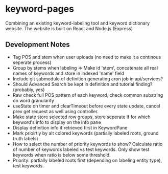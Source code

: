 # keyword-pages

Combining an existing keyword-labeling tool and keyword dictionary website. The website is built on React and Node.js (Express)

## Development Notes

- Tag POS and stem when user uploads (no need to make it a continous seperate process)
- Group by stems when labeling => Make id 'stem', concatenate all
  real names of keywords and store in indexed 'name' field
- Include git submodule of definition generating cron job in api/services?
- Should Advanced Search be kept in definition and tutorial finding? (probably, yes)
- Raw check full POS pattern of each keyword, check common substring on word granularity
- useState on timer and clearTimeout before every state update, cancel prev get request as well using controller.
- Make state store selected row groups, store seperate if for which keyword's info to display on the info pane
- Display definition info if retrieved first in KeywordPane
- Mark prioirtiy by alt colored keywords (partially labeled roots, ground truth labels)
- How to select the number of priority keywords to show? Calculate ratio of number of keywords labeled vs test keywords. Only show test keywords when ratio is below some threshold.
- Priority: partially labeled roots first (depending on labeling entity type), test keywords.
